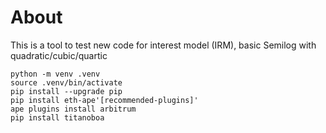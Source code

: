 # About

This is a tool to test new code for interest model (IRM), basic Semilog with quadratic/cubic/quartic

```
python -m venv .venv
source .venv/bin/activate
pip install --upgrade pip
pip install eth-ape'[recommended-plugins]'
ape plugins install arbitrum
pip install titanoboa
```

